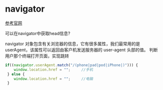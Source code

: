 # navigator

[参考官网](https://developer.mozilla.org/en-US/docs/Web/API/Navigator)

可以在navigator中获取head信息?

navigator 对象包含有关浏览器的信息，它有很多属性，我们最常用的是 userAgent，该属性可以返回由客户机发送服务器的 user-agent 头部的值。
判断用户那个终端打开页面，实现跳转
```js
if((navigator.userAgent.match("/(phone|pad|pod|iPhone|)"))) {
    window.location.href = "";     //手机
 } else {
    window.location.href = "";     //电脑
 }

```